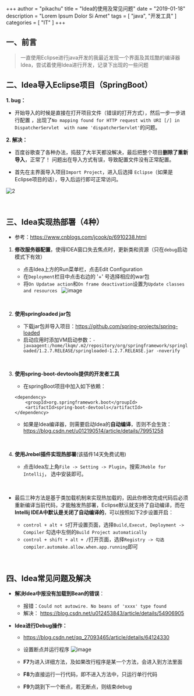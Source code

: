 +++
author = "pikachu"
title = "Idea的使用及常见问题"
date = "2019-01-18"
description = "Lorem Ipsum Dolor Si Amet"
tags = [
	"java",
	"开发工具"
]
categories = [
    "IT"
]
+++


## 一、前言
> 一直使用Eclipse进行java开发的我最近发现一个界面及其炫酷的编译器Idea，尝试着使用Idea进行开发，记录下出现的一些问题


## 二、Idea导入Eclipse项目（SpringBoot）


**1. bug：**
- 开始导入的时候是直接在打开项目文件（错误的打开方式），然后一步一步进行配置
，出现了`No mapping found for HTTP request with URI [/] in DispatcherServlet 
with name 'dispatcherServlet'`的问题。

**2. 解决：**
- 百度谷歌查了各种办法，捣鼓了大半天都没解决，最后把整个项目**删除了重新导入**，正常了！
问题出在导入方式有误，导致配置文件没有正常配置。

- 首先在主界面导入项目`Import Project`，进入后选择 `Eclipse`（如果是Eclipse项目的话），导入后运行即可正常访问。

![2](https://user-images.githubusercontent.com/38284818/51367094-fe8d7700-1b23-11e9-971b-dde1c7cae574.JPG)

&nbsp;
&nbsp;

## 三、Idea实现热部署（4种）
- 参考：https://www.cnblogs.com/jcook/p/6910238.html
1. **修改服务器配置**，使得IDEA窗口失去焦点时，更新类和资源（只在`debug`启动模式下有效）

    - 点击Idea上方的Run菜单栏，点击Edit Configuration
    - 在`Deployment`栏目中点击右边的 '+' 号选择相应的war包
    - 将`On Updatae action`和`On frame deactivation`设置为`Update classes and resources`
    &nbsp;
    ![image](https://user-images.githubusercontent.com/38284818/51897059-ccfc9180-23e8-11e9-860a-e51fd7468f48.png)

&nbsp;

2. **使用springloaded jar包**

    - 下载jar包并导入项目：https://github.com/spring-projects/spring-loaded
    -  启动应用时添加VM启动参数：`-javaagent:/home/lkqm/.m2/repository/org/springframework/springloaded/1.2.7.RELEASE/springloaded-1.2.7.RELEASE.jar -noverify`

&nbsp;

3. **使用spring-boot-devtools提供的开发者工具**

    - 在springBoot项目中加入如下依赖：
    ```
    <dependency>
        <groupId>org.springframework.boot</groupId>
        <artifactId>spring-boot-devtools</artifactId>
    </dependency>
    ```
    - 如果是Idea编译器，则需要启动Idea的**自动编译**，否则不会生效：https://blog.csdn.net/u012190514/article/details/79951258

&nbsp;

4. **使用Jrebel插件实现热部署**(该插件14天免费试用)

    - 点击Idea左上角`File -> Setting -> Plugin`，搜索`JReble for Intellij`， 选中安装即可。

&nbsp;

- 最后三种方法是基于类加载机制来实现热加载的，因此你修改完成代码后必须重新编译当前代码，才能触发热部署，Eclipse默认就支持了自动编译，而在**Intellij IDEA中默认是关闭了自动编译的**，可以按照如下2步设置开启：

    - `control + alt + S`打开设置页面，选择`Build,Execut, Deployment -> Compiler` 勾选中左侧的`Build Project automatically`
    - `control + shift + alt + /`打开页面，选择`Registry -> 勾选compiler.automake.allow.when.app.running`即可

&nbsp;
&nbsp;

## 四、Idea常见问题及解决

- **解决Idea中报没有加载到Bean的错误**：

    -  报错：`Could not autowire. No beans of 'xxxx' type found`
    - 解决： https://blog.csdn.net/u012453843/article/details/54906905

- **Idea进行Debug操作：**

    - https://blog.csdn.net/qq_27093465/article/details/64124330

    - 设置断点并运行程序
    ![image](https://user-images.githubusercontent.com/38284818/51900559-9591e300-23f0-11e9-8e72-d285be5d5115.png)
    - **F7**为进入详细方法，及如果改行程序是某一个方法，会进入到方法里面
    - **F8**为直接运行一行代码，即不进入方法中，只运行单行代码
    - **F9**为跳到下一个断点，若无断点，则结束debug





